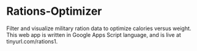 Rations-Optimizer
=================

Filter and visualize military ration data to optimize calories versus weight. This web app is written in Google Apps Script language, and is live at tinyurl.com/rations1.
